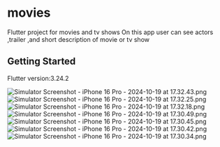 # movies

Flutter project for movies and tv shows
On this app user can see actors ,trailer ,and short description of movie or tv show
## Getting Started
Flutter version:3.24.2



![Simulator Screenshot - iPhone 16 Pro - 2024-10-19 at 17.32.43.png](../../Desktop/Simulator%20Screenshot%20-%20iPhone%2016%20Pro%20-%202024-10-19%20at%2017.32.43.png)
![Simulator Screenshot - iPhone 16 Pro - 2024-10-19 at 17.32.25.png](../../Desktop/Simulator%20Screenshot%20-%20iPhone%2016%20Pro%20-%202024-10-19%20at%2017.32.25.png)
![Simulator Screenshot - iPhone 16 Pro - 2024-10-19 at 17.32.18.png](../../Desktop/Simulator%20Screenshot%20-%20iPhone%2016%20Pro%20-%202024-10-19%20at%2017.32.18.png)
![Simulator Screenshot - iPhone 16 Pro - 2024-10-19 at 17.30.49.png](../../Desktop/Simulator%20Screenshot%20-%20iPhone%2016%20Pro%20-%202024-10-19%20at%2017.30.49.png)
![Simulator Screenshot - iPhone 16 Pro - 2024-10-19 at 17.30.45.png](../../Desktop/Simulator%20Screenshot%20-%20iPhone%2016%20Pro%20-%202024-10-19%20at%2017.30.45.png)
![Simulator Screenshot - iPhone 16 Pro - 2024-10-19 at 17.30.42.png](../../Desktop/Simulator%20Screenshot%20-%20iPhone%2016%20Pro%20-%202024-10-19%20at%2017.30.42.png)
![Simulator Screenshot - iPhone 16 Pro - 2024-10-19 at 17.30.34.png](../../Desktop/Simulator%20Screenshot%20-%20iPhone%2016%20Pro%20-%202024-10-19%20at%2017.30.34.png)